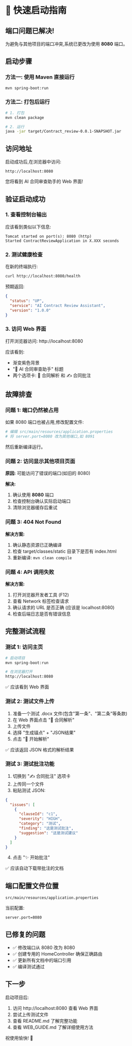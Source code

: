 # 🚀 快速启动指南

## 端口问题已解决!

为避免与其他项目的端口冲突,系统已更改为使用 **8080** 端口。

## 启动步骤

### 方法一: 使用 Maven 直接运行

```bash
mvn spring-boot:run
```

### 方法二: 打包后运行

```bash
# 1. 打包
mvn clean package

# 2. 运行
java -jar target/Contract_review-0.0.1-SNAPSHOT.jar
```

## 访问地址

启动成功后,在浏览器中访问:

```
http://localhost:8080
```

您将看到 AI 合同审查助手的 Web 界面!

## 验证启动成功

### 1. 查看控制台输出

应该看到类似以下信息:
```
Tomcat started on port(s): 8080 (http)
Started ContractReviewApplication in X.XXX seconds
```

### 2. 测试健康检查

在新的终端执行:
```bash
curl http://localhost:8080/health
```

预期返回:
```json
{
  "status": "UP",
  "service": "AI Contract Review Assistant",
  "version": "1.0.0"
}
```

### 3. 访问 Web 界面

打开浏览器访问: http://localhost:8080

应该看到:
- 渐变紫色背景
- "🤖 AI 合同审查助手" 标题
- 两个选项卡: 📄 合同解析 和 ✍️ 合同批注

## 故障排查

### 问题 1: 端口仍然被占用

如果 8080 端口也被占用,修改配置文件:

```bash
# 编辑 src/main/resources/application.properties
# 将 server.port=8080 改为其他端口,如 8091
```

然后重新编译运行。

### 问题 2: 访问显示其他项目页面

**原因:** 可能访问了错误的端口(如旧的 8080)

**解决:**
1. 确认使用 **8080** 端口
2. 检查控制台确认实际启动端口
3. 清除浏览器缓存后重试

### 问题 3: 404 Not Found

**解决方案:**
1. 确认静态资源已正确编译
2. 检查 target/classes/static 目录下是否有 index.html
3. 重新编译: `mvn clean compile`

### 问题 4: API 调用失败

**解决方案:**
1. 打开浏览器开发者工具 (F12)
2. 查看 Network 标签检查请求
3. 确认请求的 URL 是否正确 (应该是 localhost:8080)
4. 检查后端日志是否有错误信息

## 完整测试流程

### 测试 1: 访问主页

```bash
# 启动项目
mvn spring-boot:run

# 在浏览器打开
http://localhost:8080
```

✅ 应该看到 Web 界面

### 测试 2: 测试文件上传

1. 准备一个测试 .docx 文件(包含"第一条"、"第二条"等条款)
2. 在 Web 界面点击 "📄 合同解析"
3. 上传文件
4. 选择 "生成锚点" + "JSON结果"
5. 点击 "🚀 开始解析"

✅ 应该返回 JSON 格式的解析结果

### 测试 3: 测试批注功能

1. 切换到 "✍️ 合同批注" 选项卡
2. 上传同一个文件
3. 粘贴测试 JSON:
```json
{
  "issues": [
    {
      "clauseId": "c1",
      "severity": "HIGH",
      "category": "测试",
      "finding": "这是测试批注",
      "suggestion": "这是测试建议"
    }
  ]
}
```
4. 点击 "✨ 开始批注"

✅ 应该自动下载带批注的文档

## 端口配置文件位置

```
src/main/resources/application.properties
```

当前配置:
```properties
server.port=8080
```

## 已修复的问题

- ✅ 修改端口从 8080 改为 8080
- ✅ 创建专用的 HomeController 确保正确路由
- ✅ 更新所有文档中的端口引用
- ✅ 编译测试通过

## 下一步

启动项目后:

1. 访问 http://localhost:8080 查看 Web 界面
2. 尝试上传测试文件
3. 查看 README.md 了解完整功能
4. 查看 WEB_GUIDE.md 了解详细使用方法

祝使用愉快! 🎉

